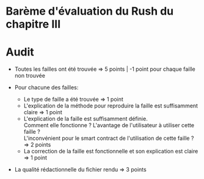 # Barème d'évaluation du Rush du chapitre III

# Audit

- Toutes les failles ont été trouvée => 5 points | -1 point pour chaque faille non trouvée
- Pour chacune des failles:
  - Le type de faille a été trouvée => 1 point
  - L'explication de la méthode pour reproduire la faille est suffisamment claire => 1 point
  - L'explication de la faille est suffisamment définie.\
    Comment elle fonctionne ? L'avantage de l'utilisateur à utiliser cette faille ?\
    L'inconvénient pour le smart contract de l'utilisation de cette faille ? => 2 points
  - La correction de la faille est fonctionnelle et son explication est claire => 1 point

- La qualité rédactionnelle du fichier rendu => 3 points
